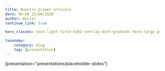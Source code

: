 ```yaml
---
title: Nuestro primer articulo
date: 06:00 21/08/2020
author: Wuiler
continue_link: true

hero_classes: text-light title-h1h2 overlay-dark-gradient hero-large parallax

taxonomy:
    category: blog
    tag: [presentation]
---
```


[presentation="presentations/placeholder-slides"]

